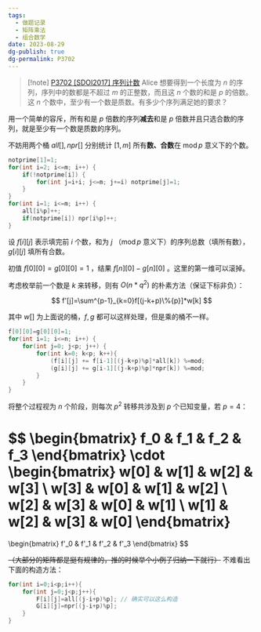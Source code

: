 ```yaml
---
tags:
  - 做题记录
  - 矩阵乘法
  - 组合数学
date: 2023-08-29
dg-publish: true
dg-permalink: P3702
---
```



> [!note] [P3702 [SDOI2017] 序列计数](https://www.luogu.com.cn/problem/P3702)
> Alice 想要得到一个长度为 $n$ 的序列，序列中的数都是不超过 $m$ 的正整数，而且这 $n$ 个数的和是 $p$ 的倍数。这 $n$ 个数中，至少有一个数是质数。有多少个序列满足她的要求？

用一个简单的容斥，所有和是 $p$ 倍数的序列**减去**和是 $p$ 倍数并且只选合数的序列，就是至少有一个数是质数的序列。

不妨用两个桶 $all[],npr[]$ 分别统计 $[1,m]$ 所有**数、合数**在 $\operatorname{mod} p$ 意义下的个数。

```cpp
notprime[1]=1;
for(int i=2; i<=m; i++) {
	if(!notprime[i]) {
		for(int j=i+i; j<=m; j+=i) notprime[j]=1;
	}
}
for(int i=1; i<=m; i++) {
	all[i%p]++;
	if(notprime[i]) npr[i%p]++;
}
```

设 $f[i][j]$ 表示填完前 $i$ 个数，和为 $j$ （$\operatorname{mod} p$ 意义下）的序列总数（填所有数），$g[i][j]$ 填所有合数。

初值 $f[0][0]=g[0][0]=1$ ，结果 $f[n][0]-g[n][0]$ 。这里的第一维可以滚掉。

考虑枚举前一个数是 $k$ 来转移，则有 $O(n*q^2)$ 的朴素方法（保证下标非负）：

$$
f'[j]=\sum^{p-1}_{k=0}f[(j-k+p)\%{p}]*w[k]
$$

其中 $w[]$ 为上面说的桶，$f,g$ 都可以这样处理，但是乘的桶不一样。

```cpp
f[0][0]=g[0][0]=1;
for(int i=1; i<=n; i++) {
	for(int j=0; j<p; j++) {
		for(int k=0; k<p; k++){
			(f[i][j] += f[i-1][(j-k+p)%p]*all[k]) %=mod;
			(g[i][j] += g[i-1][(j-k+p)%p]*npr[k]) %=mod;
		}
	}
}
```

将整个过程视为 $n$ 个阶段，则每次 $p^2$ 转移共涉及到 $p$ 个已知变量，若 $p=4$：

$$
\begin{bmatrix}
f_0 & f_1 & f_2 & f_3
\end{bmatrix}
\cdot
\begin{bmatrix}
w[0] & w[1] & w[2] & w[3] \\ 
w[3] & w[0] & w[1] & w[2] \\ 
w[2] & w[3] & w[0] & w[1] \\ 
w[1] & w[2] & w[3] & w[0]
\end{bmatrix}
=
\begin{bmatrix}
f'_0 & f'_1 & f'_2 & f'_3
\end{bmatrix}
$$

~~（大部分的矩阵都是挺有规律的，推的时候举个小例子归纳一下就行）~~ 不难看出下面的构造方法：

```cpp
for(int i=0;i<p;i++){
	for(int j=0;j<p;j++){
		F[i][j]=all[(j-i+p)%p]; // 确实可以这么构造
		G[i][j]=npr[(j-i+p)%p];
	}
}
```